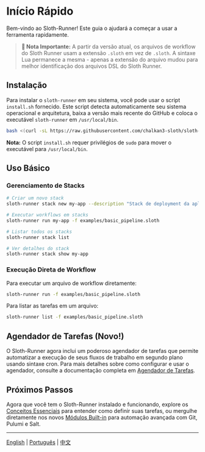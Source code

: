 # Início Rápido

Bem-vindo ao Sloth-Runner! Este guia o ajudará a começar a usar a ferramenta rapidamente.

> **📝 Nota Importante:** A partir da versão atual, os arquivos de workflow do Sloth Runner usam a extensão `.sloth` em vez de `.sloth`. A sintaxe Lua permanece a mesma - apenas a extensão do arquivo mudou para melhor identificação dos arquivos DSL do Sloth Runner.

## Instalação

Para instalar o `sloth-runner` em seu sistema, você pode usar o script `install.sh` fornecido. Este script detecta automaticamente seu sistema operacional e arquitetura, baixa a versão mais recente do GitHub e coloca o executável `sloth-runner` em `/usr/local/bin`.

```bash
bash <(curl -sL https://raw.githubusercontent.com/chalkan3-sloth/sloth-runner/master/install.sh)
```

**Nota:** O script `install.sh` requer privilégios de `sudo` para mover o executável para `/usr/local/bin`.

## Uso Básico

### Gerenciamento de Stacks

```bash
# Criar um novo stack
sloth-runner stack new my-app --description "Stack de deployment da aplicação"

# Executar workflows em stacks
sloth-runner run my-app -f examples/basic_pipeline.sloth

# Listar todos os stacks
sloth-runner stack list

# Ver detalhes do stack
sloth-runner stack show my-app
```

### Execução Direta de Workflow

Para executar um arquivo de workflow diretamente:

```bash
sloth-runner run -f examples/basic_pipeline.sloth
```

Para listar as tarefas em um arquivo:

```bash
sloth-runner list -f examples/basic_pipeline.sloth
```

## Agendador de Tarefas (Novo!)

O Sloth-Runner agora inclui um poderoso agendador de tarefas que permite automatizar a execução de seus fluxos de trabalho em segundo plano usando sintaxe cron. Para mais detalhes sobre como configurar e usar o agendador, consulte a documentação completa em [Agendador de Tarefas](./scheduler.md).

## Próximos Passos

Agora que você tem o Sloth-Runner instalado e funcionando, explore os [Conceitos Essenciais](./core-concepts.md) para entender como definir suas tarefas, ou mergulhe diretamente nos novos [Módulos Built-in](../index.md#módulos-built-in) para automação avançada com Git, Pulumi e Salt.

---
[English](../en/getting-started.md) | [Português](./getting-started.md) | [中文](../zh/getting-started.md)